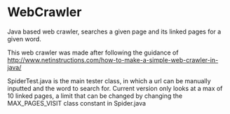 # WebCrawler
Java based web crawler, searches a given page and its linked pages for a given word.

This web crawler was made after following the guidance of http://www.netinstructions.com/how-to-make-a-simple-web-crawler-in-java/

SpiderTest.java is the main tester class, in which a url can be manually inputted and the word to search for.
Current version only looks at a max of 10 linked pages, a limit that can be changed by changing the MAX_PAGES_VISIT class constant in Spider.java
